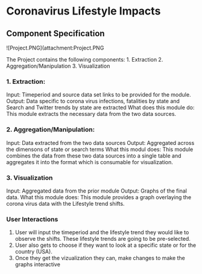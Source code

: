 # Coronavirus Lifestyle Impacts

## Component Specification
![Project.PNG](attachment:Project.PNG


The Project contains the following components:
    1. Extraction
    2. Aggregation/Manipulation
    3. Visualization
    
###  1. Extraction:
Input: Timeperiod and source data set links to be provided for the module.
Output: Data specific to corona virus infections, fatalities by state and Search and Twitter trends by state are extracted
What does this module do: This module extracts the necessary data from the two data sources.

### 2. Aggregation/Manipulation:
Input: Data extracted from the two data sources
Output: Aggregated across the dimensons of state or search terms 
What this modul does: This module combines the data from these two data sources into a single table and aggregates it into the format which is consumable for visualization.

### 3. Visualization
Input: Aggregated data from the prior module
Output: Graphs of the final data.
What this module does: This module provides a graph overlaying the corona virus data with the Lifestyle trend shifts.


### User Interactions
1. User will input the timeperiod and the lifestyle trend they would like to observe the shifts. These lifestyle trends are going to be pre-selected.
2. User also gets to choose if they want to look at a specific state or for the country (USA).
3. Once they get the vizualization they can, make changes to make the graphs interactive
